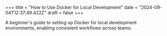 +++
title = "How to Use Docker for Local Development"
date = "2024-09-04T12:37:49.422Z"
draft = false
+++

A beginner's guide to setting up Docker for local development environments, enabling consistent workflows across teams.
        